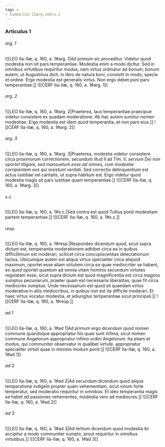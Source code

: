 ```yaml
---
tags : 
- Summa/IIa-IIæ/q.160/a.1
---
```


### Articulus 1

###### arg. 1
![[LEO IIa-IIæ, q. 160, a. 1#arg. 1|Ad primum sic proceditur. Videtur quod modestia non sit pars temperantiae. Modestia enim a modo dicitur. Sed in omnibus virtutibus requiritur modus, nam virtus ordinatur ad bonum; bonum autem, ut Augustinus dicit, in libro de natura boni, consistit in modo, specie et ordine. Ergo modestia est generalis virtus. Non ergo debet poni pars temperantiae.]]
![[CERF IIa-IIæ, q. 160, a. 1#arg. 1]]

###### arg. 2
![[LEO IIa-IIæ, q. 160, a. 1#arg. 2|Praeterea, laus temperantiae praecipue videtur consistere ex quadam moderatione. Ab hac autem sumitur nomen modestiae. Ergo modestia est idem quod temperantia, et non pars eius.]]
![[CERF IIa-IIæ, q. 160, a. 1#arg. 2]]

###### arg. 3
![[LEO IIa-IIæ, q. 160, a. 1#arg. 3|Praeterea, modestia videtur consistere circa proximorum correctionem, secundum illud II ad Tim. II, *servum Dei non oportet litigare, sed mansuetum esse ad omnes, cum modestia corripientem eos qui resistunt veritati*. Sed correctio delinquentium est actus iustitiae vel caritatis, ut supra habitum est. Ergo videtur quod modestia magis sit pars iustitiae quam temperantiae.]]
![[CERF IIa-IIæ, q. 160, a. 1#arg. 3]]

###### s.c.
![[LEO IIa-IIæ, q. 160, a. 1#s.c.|Sed contra est quod Tullius ponit modestiam partem temperantiae.]]
![[CERF IIa-IIæ, q. 160, a. 1#s.c.]]

###### resp.
![[LEO IIa-IIæ, q. 160, a. 1#resp.|Respondeo dicendum quod, sicut supra dictum est, temperantia moderationem adhibet circa ea in quibus difficillimum est moderari, scilicet circa concupiscentias delectationum tactus. Ubicumque autem est aliqua virtus specialiter circa aliquod maximum, oportet esse aliam virtutem circa ea quae mediocriter se habent, eo quod oportet quantum ad omnia vitam hominis secundum virtutes regulatam esse, sicut supra dictum est quod magnificentia est circa magnos sumptus pecuniarum, praeter quam est necessaria liberalitas, quae fit circa mediocres sumptus. Unde necessarium est quod sit quaedam virtus moderativa in aliis mediocribus, in quibus non est ita difficile moderari. Et haec virtus vocatur modestia, et adiungitur temperantiae sicut principali.]]
![[CERF IIa-IIæ, q. 160, a. 1#resp.]]

###### ad 1
![[LEO IIa-IIæ, q. 160, a. 1#ad 1|Ad primum ergo dicendum quod nomen commune quandoque appropriatur his quae sunt infima, sicut nomen commune Angelorum appropriatur infimo ordini Angelorum. Ita etiam et modus, qui communiter observatur in qualibet virtute, appropriatur specialiter virtuti quae in minimis modum ponit.]]
![[CERF IIa-IIæ, q. 160, a. 1#ad 1]]

###### ad 2
![[LEO IIa-IIæ, q. 160, a. 1#ad 2|Ad secundum dicendum quod aliqua temperatione indigent propter suam vehementiam, sicut vinum forte temperatur, sed moderatio requiritur in omnibus. Et ideo temperantia magis se habet ad passiones vehementes, modestia vero ad mediocres.]]
![[CERF IIa-IIæ, q. 160, a. 1#ad 2]]

###### ad 3
![[LEO IIa-IIæ, q. 160, a. 1#ad 3|Ad tertium dicendum quod modestia ibi accipitur a modo communiter sumpto, prout requiritur in omnibus virtutibus.]]
![[CERF IIa-IIæ, q. 160, a. 1#ad 3]]


